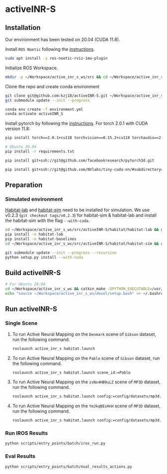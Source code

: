 # activeINR-S

## Installation

Our environment has been tested on 20.04 (CUDA 11.8).

Install `ROS Noetic` following the [instructions](http://wiki.ros.org/noetic/Installation/Ubuntu).

```bash
sudo apt install -y ros-noetic-rviz-imu-plugin
```

Initialize ROS Workspace.

```bash
mkdir -p ~/Workspace/active_inr_s_ws/src && cd ~/Workspace/active_inr_s_ws/src && catkin_init_workspace
```

Clone the repo and create conda environment

```bash
git clone git@github.com:kzj18/activeINR-S.git ~/Workspace/active_inr_s_ws/src/activeINR-S && cd ~/Workspace/active_inr_s_ws/src/activeINR-S
git submodule update --init --progress

conda env create -f environment.yml
conda activate activeINR_S
```

Install pytorch by following the [instructions](https://pytorch.org/get-started/locally/). For torch 2.0.1 with CUDA version 11.8:

```bash
pip install torch==2.0.1+cu118 torchvision==0.15.2+cu118 torchaudio==2.0.2+cu118 --extra-index-url https://download.pytorch.org/whl/cu118

# Ubuntu 20.04
pip install -r requirements.txt

pip install git+ssh://git@github.com/facebookresearch/pytorch3d.git

pip install git+ssh://git@github.com/NVlabs/tiny-cuda-nn/#subdirectory=bindings/torch
```

## Preparation

### Simulated environment

[Habitat-lab](https://github.com/facebookresearch/habitat-lab) and [habitat-sim](https://github.com/facebookresearch/habitat-sim) need to be installed for simulation. We use v0.2.3 (`git checkout tags/v0.2.3`) for habitat-sim & habitat-lab and install the habitat-sim with the flag `--with-cuda`.

```bash
cd ~/Workspace/active_inr_s_ws/src/activeINR-S/habitat/habitat-lab && git checkout tags/v0.2.3
pip install -e habitat-lab
pip install -e habitat-baselines
cd ~/Workspace/active_inr_s_ws/src/activeINR-S/habitat/habitat-sim && git checkout tags/v0.2.3

git submodule update --init --progress --recursive
python setup.py install --with-cuda
```

## Build activeINR-S

```bash
# For Ubuntu 20.04
cd ~/Workspace/active_inr_s_ws && catkin_make -DPYTHON_EXECUTABLE=/usr/bin/python3
echo "source ~/Workspace/active_inr_s_ws/devel/setup.bash" >> ~/.bashrc
```

## Run activeINR-S

### Single Scene

1. To run Active Neural Mapping on the `Denmark` scene of `Gibson` dataset, run the following command.

    ```bash
    roslaunch active_inr_s habitat.launch
    ```

2. To run Active Neural Mapping on the `Pablo` scene of `Gibson` dataset, run the following command.

    ```bash
    roslaunch active_inr_s habitat.launch scene_id:=Pablo
    ```

3. To run Active Neural Mapping on the `zsNo4HB9uLZ` scene of `MP3D` dataset, run the following command.

    ```bash
    roslaunch active_inr_s habitat.launch config:=config/datasets/mp3d.json
    ```

4. To run Active Neural Mapping on the `YmJkqBEsHnH` scene of `MP3D` dataset, run the following command.

    ```bash
    roslaunch active_inr_s habitat.launch config:=config/datasets/mp3d.json scene_id:=YmJkqBEsHnH
    ```

### Run IROS Results

```bash
python scripts/entry_points/batch/iros_run.py
```

### Eval Results

```bash
python scripts/entry_points/batch/eval_results_actions.py
```
